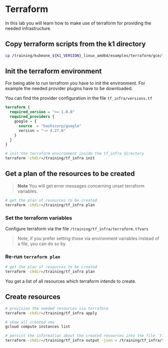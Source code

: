 # Terraform

In this lab you will learn how to make use of terraform for providing the needed infrastructure.

## Copy terraform scripts from the k1 directory

```bash
cp /training/kubeone_${K1_VERSION}_linux_amd64/examples/terraform/gce/*.tf /training/tf_infra
```

## Init the terraform environment

For being able to run terrafrom you have to init the environment. For example the needed provider plugins have to be downloaded.

You can find the provider configuration in the file `tf_infra/versions.tf`

```terraform
terraform {
  required_version = ">= 1.0.0"
  required_providers {
    google = {
      source  = "hashicorp/google"
      version = "~> 4.27.0"
    }
  }
}
```

```bash
# init the terraform environment inside the tf_infra directory
terraform -chdir=/training/tf_infra init
```

## Get a plan of the resources to be created

> **Note**
> You will get error messages concerning unset terraform variables.

```bash
# get the plan of resources to be created
terraform -chdir=/training/tf_infra plan
```

### Set the terraform variables

Configure terraform via the file `/training/tf_infra/terraform.tfvars`

> Note, if you prefer setting those via environment variables instead of a file, you can do so by

<!-- TODO -->
<!-- ```bash
echo "export TF_VAR_project=${gcloud config get project}" | tee -a /root/.trainingrc
echo "export TF_VAR_cluster_name=k1-training" | tee -a /root/.trainingrc
echo "export TF_VAR_region=europe-west3" | tee -a /root/.trainingrc
echo "export TF_VAR_ssh_public_key_file="/root/.ssh/google_compute_engine.pub"| tee -a /root/.trainingrc

# ensure google credentials are set in your current shell
source /root/.trainingrc
``` -->

### Re-run `terraform plan`

```bash
# get the plan of resources to be created
terraform -chdir=/training/tf_infra plan
```

You get a list of all resources which terraform intends to create.

<!-- TODO hint to machine type and os type -->

<!-- TODO name clash => all resources have to be prefixed!!! flag cluster name -->

## Create resources

```bash
# provision the needed resources via terraform
terraform -chdir=/training/tf_infra apply

# show all created vms
gcloud compute instances list

# persist the information about the created resources into the file `tf.json`
terraform -chdir=/training/tf_infra output -json > /training/tf_infra/tf.json
```
